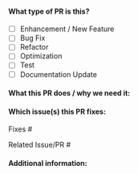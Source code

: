  <!--  Thanks for sending a pull request!  Here are some tips for you:

    1. If this is your first time, please read our contributor guidelines: https://github.com/istio-ecosystem/sail-operator/blob/main/CONTRIBUTING.md
    2. Discuss your changes before you start working on them. You can open a new issue in the [Sail Operator GitHub repository](https://github.com/istio-ecosystem/sail-operator/issues) or start a discussion in the [Sail Operator Discussion](https://github.com/istio-ecosystem/sail-operator/discussions). By this way, you can get feedback from the community and ensure that your changes are aligned with the project goals.
    3. If the PR is unfinished, make is as a draft.
-->

#### What type of PR is this?
<!--
In order to minimize the time taken to categorize your PR, add a label accoutring to the PR type defined above.
Please, use the following labels, according to the PR type:
    * Enhancement / New Feature - enhancement
    * Bug Fix - bug
    * Refactor - cleanup/refactor
    * Optimization - enhancement
    * Test - test-e2e
    * Documentation Update - documentation
-->

- [ ] Enhancement / New Feature
- [ ] Bug Fix
- [ ] Refactor
- [ ] Optimization
- [ ] Test
- [ ] Documentation Update

#### What this PR does / why we need it:


#### Which issue(s) this PR fixes:
<!--
*Automatically closes linked issue when PR is merged.
Usage: `Fixes #<issue number>`, or `Fixes (paste link of issue)`.
Add related issue or PR if exists.
-->
Fixes #

Related Issue/PR #

#### Additional information:
